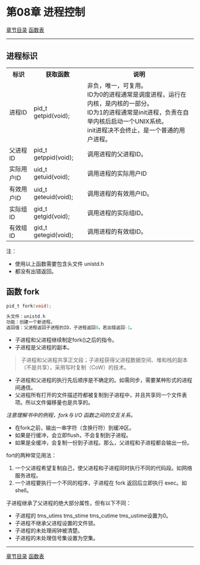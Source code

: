 <h1 id=file_notes>
    第08章 进程控制
</h1>

[章节目录](../../README.md#title_ch08 "返回章节目录")
[函数表](func.md "进入函数表")

---

<h2 id=ch_8.2>
    进程标识
</h2>

<table>
    <tr>
        <th>标识</th><th>获取函数</th><th>说明</th>
    </tr>
    <tr>
        <td>进程ID</td>
        <td>pid_t getpid(void);</td>
        <td>非负，唯一，可复用。<br>
            ID为0的进程通常是调度进程，运行在内核，是内核的一部分。<br>
            ID为1的进程通常是init进程，负责在自举内核后启动一个UNIX系统。<br>
            init进程决不会终止，是一个普通的用户进程。</td>
    </tr>
    <tr>
        <td>父进程ID</td>
        <td>pid_t getppid(void);</td>
        <td>调用进程的父进程ID。</td>
    </tr>
    <tr>
        <td>实际用户ID</td>
        <td>uid_t getuid(void);</td>
        <td>调用进程的实际用户ID</td>
    </tr>
    <tr>
        <td>有效用户ID</td>
        <td>uid_t geteuid(void);</td>
        <td>调用进程的有效用户ID。</td>
    </tr>
    <tr>
        <td>实际组ID</td>
        <td>gid_t getgid(void);</td>
        <td>调用进程的实际组ID。</td>
    </tr>
    <tr>
        <td>有效组ID</td>
        <td>gid_t getegid(void);</td>
        <td>调用进程的有效组ID。</td>
    </tr>
</table>

注：
* 使用以上函数需要包含头文件 unistd.h
* 都没有出错返回。

<h2 id=ch_8.3>
    函数 fork
</h2>

```c
pid_t fork(void);

头文件：unistd.h
功能：创建一个新进程。
返回值：父进程返回子进程的ID，子进程返回0。若出错返回-1。
```

* 子进程和父进程继续制定fork()之后的指令。
* 子进程是父进程的副本。
> 子进程和父进程共享正文段；子进程获得父进程数据空间、堆和栈的副本（不是共享），采用写时复制（CoW）的技术。
* 子进程和父进程的执行先后顺序是不确定的。如需同步，需要某种形式的进程间通信。
* 父进程所有打开的文件描述符都被复制到子进程中，并且共享同一个文件表项。所以文件偏移量也是共享的。

*注意理解书中的例程，fork与 I/O 函数之间的交互关系。*
* 在fork之前，输出一串字符（含换行符）到缓冲区。
* 如果是行缓冲，会立即flush，不会复制到子进程。
* 如果是全缓冲，会复制一份到子进程。那么，父进程和子进程都会输出一份。

fort的两种常见用法：
1) 一个父进程希望复制自己，使父进程和子进程同时执行不同的代码段。如网络服务进程。
2) 一个进程要执行一个不同的程序，子进程在 fork 返回后立即执行 exec。如shell。

子进程继承了父进程的绝大部分属性，但有以下不同：
* 子进程的 tms_utims tms_stime tms_cutime tms_ustime设置为0。
* 子进程不继承父进程设置的文件锁。
* 子进程的未处理闹钟被清楚。
* 子进程的未处理信号集设置为空集。

---

[章节目录](../../README.md#title_ch08 "返回章节目录")
[函数表](func.md "进入函数表")
